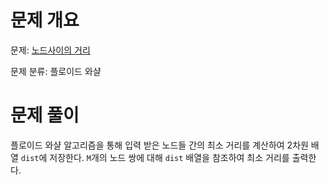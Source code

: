 # 문제 개요

문제: [노드사이의 거리](https://www.acmicpc.net/problem/1240)

문제 분류: 플로이드 와샬

# 문제 풀이

플로이드 와샬 알고리즘을 통해 입력 받은 노드들 간의 최소 거리를 계산하여 2차원 배열 `dist`에 저장한다. `M`개의 노드 쌍에 대해 `dist` 배열을 참조하여 최소 거리를 출력한다.
